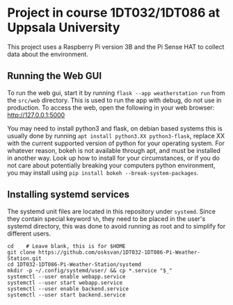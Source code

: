 # Project in course 1DT032/1DT086 at Uppsala University

This project uses a Raspberry Pi version 3B and the Pi Sense HAT to collect data about the environment.

## Running the Web GUI

To run the web gui, start it by running `flask --app weatherstation run` from the `src/web` directory.
This is used to run the app with debug, do not use in production. To access the web, open the following in your web browser: http://127.0.0.1:5000

You may need to install python3 and flask, on debian based systems this is usually done by running `apt install python3.XX python3-flask`, replace XX with the current supported version of python for your operating system. For whatever reason, bokeh is not available through apt, and must be installed in another way. Look up how to install for your circumstances, or if you do not care about potentially breaking your computers python environment, you may install using `pip install bokeh --break-system-packages`.

## Installing systemd services
The systemd unit files are located in this repository under `systemd`.
Since they contain special keyword `%h`, they need to be placed in the user's systemd directory, this was done to avoid running as root and to simplify for different users.

    cd    # Leave blank, this is for $HOME
    git clone https://github.com/osksvan/1DT032-1DT086-Pi-Weather-Station.git
    cd 1DT032-1DT086-Pi-Weather-Station/systemd
    mkdir -p ~/.config/systemd/user/ && cp *.service "$_"
    systemctl --user enable webapp.service
    systemctl --user start webapp.service
    systemctl --user enable backend.service
    systemctl --user start backend.service

